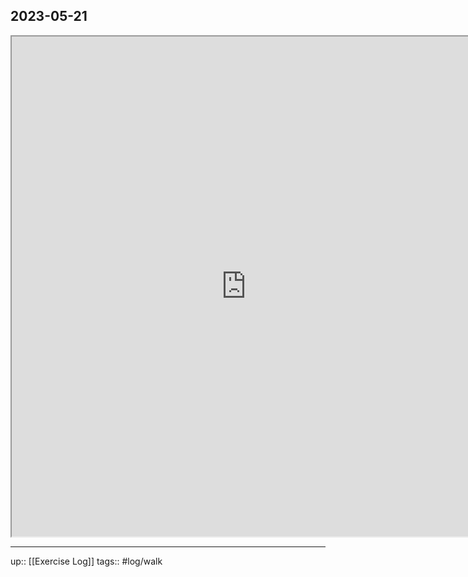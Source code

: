 ## 2023-05-21


<iframe height=800 width=750 src="https://www.mapmyride.com/workout/7285859935"></iframe>

---

up:: [[Exercise Log]]
tags:: #log/walk 

